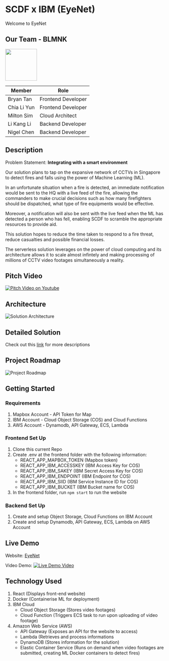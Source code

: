 # SCDF x IBM (EyeNet)
Welcome to EyeNet

## Our Team - BLMNK 
<img src="https://github.com/lkldev/SCDF-IBM/blob/master/resources/logo.jpg" width="100" height="100" />

Member | Role
------ | -----
Bryan Tan | Frontend Developer
Chia Li Yun | Frontend Developer
Milton Sim | Cloud Architect
Li Kang Li | Backend Developer
Nigel Chen | Backend Developer

## Description
Problem Statement: **Integrating with a smart environment**

Our solution plans to tap on the expansive network of CCTVs in Singapore to detect fires and falls using the power of Machine Learning (ML). 

In an unfortunate situation when a fire is detected, an immediate notification would be sent to the HQ with a live feed of the fire, allowing the commanders to make crucial decisions such as how many firefighters should be dispatched, what type of fire equipments would be effective.

Moreover, a notification will also be sent with the live feed when the ML has detected a person who has fell, enabling SCDF to scramble the appropriate resources to provide aid. 

This solution hopes to reduce the time taken to respond to a fire threat, reduce casualties and possible financial losses.

The serverless solution leverages on the power of cloud computing and its architecture allows it to scale almost infintely and making processing of millions of CCTV video footages simultaneously a reality. 

## Pitch Video
[![Pitch Video on Youtube](https://img.youtube.com/vi/0tg1vRz53QE/0.jpg)](https://youtu.be/0tg1vRz53QE)

## Architecture
![Solution Architecture](https://github.com/lkldev/SCDF-IBM/blob/master/resources/solution-architecture.png)

## Detailed Solution
Check out this [link](https://github.com/lkldev/BLMNK-EyeNet_SCDFXIBM/blob/master/resources/detailed-solution.md) for more descriptions

## Project Roadmap
![Project Roadmap](https://github.com/lkldev/SCDF-IBM/blob/master/resources/project-roadmap.png)

## Getting Started

### Requirements
1. Mapbox Account - API Token for Map
2. IBM Account - Cloud Object Storage (COS) and Cloud Functions
3. AWS Account - Dynamodb, API Gateway, ECS, Lambda

### Frontend Set Up
1. Clone this current Repo
2. Create .env at the frontend folder with the following information:
   - REACT_APP_MAPBOX_TOKEN (Mapbox token)
   - REACT_APP_IBM_ACCESSKEY (IBM Access Key for COS)
   - REACT_APP_IBM_SAKEY (IBM Secret Access Key for COS)
   - REACT_APP_IBM_ENDPOINT (IBM Endpoint for COS)
   - REACT_APP_IBM_SIID (IBM Service Instance ID for COS)
   - REACT_APP_IBM_BUCKET (IBM Bucket name for COS)
3. In the frontend folder, run `npm start` to run the website

### Backend Set Up
1. Create and setup Object Storage, Cloud Functions on IBM Account
2. Create and setup Dynamodb, API Gateway, ECS, Lambda on AWS Account

## Live Demo
Website: [EyeNet](http://chialiyun.github.io/eyenet)

Video Demo:
[![Live Demo Video](https://img.youtube.com/vi/ZC9FDSDolbM/0.jpg)](https://youtu.be/ZC9FDSDolbM)

## Technology Used
1. React (Displays front-end website)
2. Docker (Containerise ML for deployment) 
2. IBM Cloud 
   - Cloud Object Storage (Stores video footages)
   - Cloud Function (Triggers ECS task to run upon uploading of video footage)
3. Amazon Web Service (AWS)
   - API Gateway (Exposes an API for the website to access)
   - Lambda (Retrieves and process informations
   - DynamoDB (Stores information for the solution)
   - Elastic Container Service (Runs on demand when video footages are submitted, creating ML Docker containers to detect fires)
